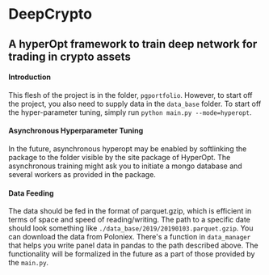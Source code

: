 # DeepCrypto
## A hyperOpt framework to train deep network for trading in crypto assets

#### Introduction
This flesh of the project is in the folder, ```pgportfolio```. However, to start off the project, you also need to supply data in the ```data_base``` folder. To start off the hyper-parameter tuning, simply run ```python main.py --mode=hyperopt```. 

#### Asynchronous Hyperparameter Tuning
In the future, asynchronous hyperopt may be enabled by softlinking the package to the folder visible by the site package of HyperOpt. The asynchronous training might ask you to initiate a mongo database and several workers as provided in the package. 

#### Data Feeding
The data should be fed in the format of parquet.gzip, which is efficient in terms of space and speed of reading/writing. The path to a specific date should look something like ```./data_base/2019/20190103.parquet.gzip```. You can download the data from Poloniex. There's a function in ```data_manager``` that helps you write panel data in pandas to the path described above. The functionality will be formalized in the future as a part of those provided by the ```main.py```.
